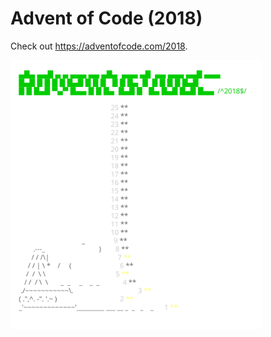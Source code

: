 
# Advent of Code (2018)
Check out https://adventofcode.com/2018.

<a href="https://adventofcode.com/2018"><img src="calendar.svg" width="80%" /></a>
           
